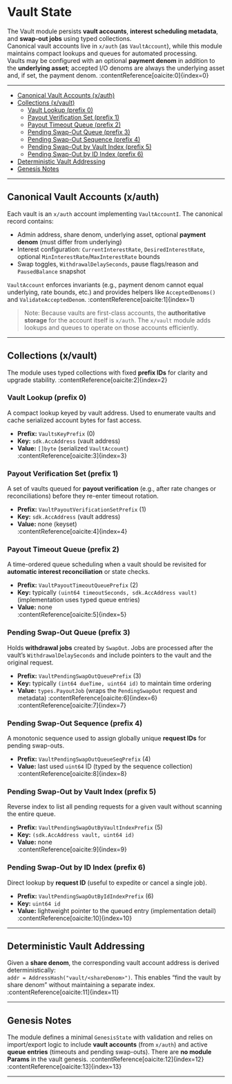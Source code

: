 # Vault State

The Vault module persists **vault accounts**, **interest scheduling metadata**, and **swap-out jobs** using typed collections.  
Canonical vault accounts live in `x/auth` (as `VaultAccount`), while this module maintains compact lookups and queues for automated processing.  
Vaults may be configured with an optional **payment denom** in addition to the **underlying asset**; accepted I/O denoms are always the underlying asset and, if set, the payment denom. :contentReference[oaicite:0]{index=0}

---
<!-- TOC -->
- [Canonical Vault Accounts (x/auth)](#canonical-vault-accounts-xauth)
- [Collections (x/vault)](#collections-xvault)
  - [Vault Lookup (prefix 0)](#vault-lookup-prefix-0)
  - [Payout Verification Set (prefix 1)](#payout-verification-set-prefix-1)
  - [Payout Timeout Queue (prefix 2)](#payout-timeout-queue-prefix-2)
  - [Pending Swap-Out Queue (prefix 3)](#pending-swapout-queue-prefix-3)
  - [Pending Swap-Out Sequence (prefix 4)](#pending-swapout-sequence-prefix-4)
  - [Pending Swap-Out by Vault Index (prefix 5)](#pending-swapout-by-vault-index-prefix-5)
  - [Pending Swap-Out by ID Index (prefix 6)](#pending-swapout-by-id-index-prefix-6)
- [Deterministic Vault Addressing](#deterministic-vault-addressing)
- [Genesis Notes](#genesis-notes)

---

## Canonical Vault Accounts (x/auth)

Each vault is an `x/auth` account implementing `VaultAccountI`. The canonical record contains:

- Admin address, share denom, underlying asset, optional **payment denom** (must differ from underlying)  
- Interest configuration: `CurrentInterestRate`, `DesiredInterestRate`, optional `MinInterestRate`/`MaxInterestRate` bounds  
- Swap toggles, `WithdrawalDelaySeconds`, pause flags/reason and `PausedBalance` snapshot

`VaultAccount` enforces invariants (e.g., payment denom cannot equal underlying, rate bounds, etc.) and provides helpers like `AcceptedDenoms()` and `ValidateAcceptedDenom`. :contentReference[oaicite:1]{index=1}

> Note: Because vaults are first-class accounts, the **authoritative storage** for the account itself is `x/auth`. The `x/vault` module adds lookups and queues to operate on those accounts efficiently.

---

## Collections (x/vault)

The module uses typed collections with fixed **prefix IDs** for clarity and upgrade stability. :contentReference[oaicite:2]{index=2}

### Vault Lookup (prefix 0)

A compact lookup keyed by vault address. Used to enumerate vaults and cache serialized account bytes for fast access.

- **Prefix:** `VaultsKeyPrefix` (0)  
- **Key:** `sdk.AccAddress` (vault address)  
- **Value:** `[]byte` (serialized `VaultAccount`)  
:contentReference[oaicite:3]{index=3}

### Payout Verification Set (prefix 1)

A set of vaults queued for **payout verification** (e.g., after rate changes or reconciliations) before they re-enter timeout rotation.

- **Prefix:** `VaultPayoutVerificationSetPrefix` (1)  
- **Key:** `sdk.AccAddress` (vault address)  
- **Value:** none (keyset)  
:contentReference[oaicite:4]{index=4}

### Payout Timeout Queue (prefix 2)

A time-ordered queue scheduling when a vault should be revisited for **automatic interest reconciliation** or state checks.

- **Prefix:** `VaultPayoutTimeoutQueuePrefix` (2)  
- **Key:** typically `(uint64 timeoutSeconds, sdk.AccAddress vault)` (implementation uses typed queue entries)  
- **Value:** none  
:contentReference[oaicite:5]{index=5}

### Pending Swap-Out Queue (prefix 3)

Holds **withdrawal jobs** created by `SwapOut`. Jobs are processed after the vault’s `WithdrawalDelaySeconds` and include pointers to the vault and the original request.

- **Prefix:** `VaultPendingSwapOutQueuePrefix` (3)  
- **Key:** typically `(int64 dueTime, uint64 id)` to maintain time ordering  
- **Value:** `types.PayoutJob` (wraps the `PendingSwapOut` request and metadata) :contentReference[oaicite:6]{index=6} :contentReference[oaicite:7]{index=7}

### Pending Swap-Out Sequence (prefix 4)

A monotonic sequence used to assign globally unique **request IDs** for pending swap-outs.

- **Prefix:** `VaultPendingSwapOutQueueSeqPrefix` (4)  
- **Value:** last used `uint64` ID (typed by the sequence collection)  
:contentReference[oaicite:8]{index=8}

### Pending Swap-Out by Vault Index (prefix 5)

Reverse index to list all pending requests for a given vault without scanning the entire queue.

- **Prefix:** `VaultPendingSwapOutByVaultIndexPrefix` (5)  
- **Key:** `(sdk.AccAddress vault, uint64 id)`  
- **Value:** none  
:contentReference[oaicite:9]{index=9}

### Pending Swap-Out by ID Index (prefix 6)

Direct lookup by **request ID** (useful to expedite or cancel a single job).

- **Prefix:** `VaultPendingSwapOutByIdIndexPrefix` (6)  
- **Key:** `uint64 id`  
- **Value:** lightweight pointer to the queued entry (implementation detail)  
:contentReference[oaicite:10]{index=10}

---

## Deterministic Vault Addressing

Given a **share denom**, the corresponding vault account address is derived deterministically:  
`addr = AddressHash("vault/<shareDenom>")`. This enables “find the vault by share denom” without maintaining a separate index. :contentReference[oaicite:11]{index=11}

---

## Genesis Notes

The module defines a minimal `GenesisState` with validation and relies on import/export logic to include **vault accounts** (from `x/auth`) and active **queue entries** (timeouts and pending swap-outs). There are **no module Params** in the vault genesis. :contentReference[oaicite:12]{index=12} :contentReference[oaicite:13]{index=13}

---
